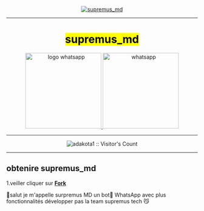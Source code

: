 <p align="center">
        <a href="">
            <img src="https://telegra.ph/file/62f565db9ccd6f029dce6.jpg" alt="supremus_md">
        </a>
    </p>
    <hr>
    <dr>
    <h1 align="center">
        <mark>
            <strong>supremus_md</strong>
        </mark>
    </h1>
    <p align="center">
    <a aria-label="join our chats" href="https://chat.whatsapp.com/L10yuLIxEzvEvHc7HEjxzS" target="_blank">
        <img src="https://i.pinimg.com/originals/76/79/c8/7679c86a2ee9eb5c5da8f76ba820a086.jpg" alt="logo whatsapp" width="200" height="200">
    </a>
    <a aria-label="owner number" href="https://wa.me/90358510" target="_blank">
        <img src="https://www.bing.com/th?id=OIP.8tD5XnpeXZ34z92KeTNVeQHaEK&w=236&c=11&rs=1&qlt=90&bgcl=ececec&o=6&pid=PersonalBing&p=0" alt="whatsapp" width="200" height="200">
 </a>
 <strong><hr></strong>
    </p>
    <p align="center"><img src="https://profile-counter.glitch.me/{adakota1}/count.svg" alt="adakota1 :: Visitor's Count" /></p>
    <strong><hr></strong>

## obtenire supremus_md
1.veiller cliquer sur **[Fork](https://github.com/adakota1/supremus_md/fork)**

🎉salut je m'appelle surpremus MD un bot🤖 WhatsApp avec plus fonctionnalités développer pas la team supremus tech 😼
